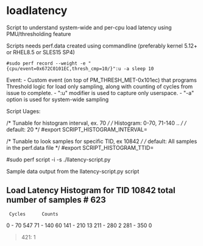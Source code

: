 # loadlatency
Script to understand system-wide and per-cpu load latency using PMU/thresholding feature

Scripts needs perf.data created using commandline
(preferably kernel 5.12+ or RHEL8.5 or SLES15 SP4)

	#sudo perf record --weight -e "{cpu/event=0x672C0101EC,thresh_cmp=10/}":u -a sleep 10

   Event:
    - Custom event (on top of PM_THRESH_MET-0x101ec) that programs Threshold logic for load only sampling,
      along with counting of cycles from issue to complete.
    - ":u" modifier is used to capture only userspace. 
    - "-a" option is used for system-wide sampling

Script Uages:

   /* Tunable for histogram interval, ex. 70 */
   /* Histogram: 0-70, 71-140 ..  */
   /* default: 20 */
   #export SCRIPT_HISTOGRAM_INTERVAL=


   /* Tunable to look samples for specific TID, ex 10842 */
   /* default: All samples in the perf.data file */
   #export SCRIPT_HISTOGRAM_TTID=

   #sudo perf script -i <path to perf.data file> -s ./llatency-script.py

Sample data output from the llatency-script.py script 

Load Latency Histogram for TID 10842 total number of samples #      623
-------------------------------------------------------------------------------

     Cycles      Counts
   0 - 70      547
 71 - 140       60
141 - 210       13
211 - 280        2
281 - 350        0
   > 421:        1

